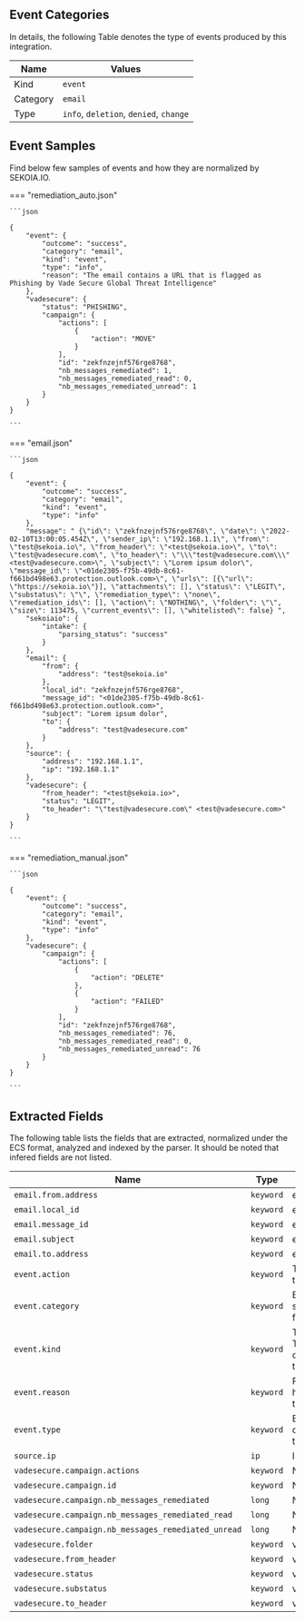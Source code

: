 
## Event Categories




In details, the following Table denotes the type of events produced by this integration.

| Name | Values |
| ---- | ------ |
| Kind | `event` |
| Category | `email` |
| Type | `info`, `deletion`, `denied`, `change` |




## Event Samples

Find below few samples of events and how they are normalized by SEKOIA.IO.


=== "remediation_auto.json"

    ```json
	
    {
        "event": {
            "outcome": "success",
            "category": "email",
            "kind": "event",
            "type": "info",
            "reason": "The email contains a URL that is flagged as Phishing by Vade Secure Global Threat Intelligence"
        },
        "vadesecure": {
            "status": "PHISHING",
            "campaign": {
                "actions": [
                    {
                        "action": "MOVE"
                    }
                ],
                "id": "zekfnzejnf576rge8768",
                "nb_messages_remediated": 1,
                "nb_messages_remediated_read": 0,
                "nb_messages_remediated_unread": 1
            }
        }
    }
    	
	```


=== "email.json"

    ```json
	
    {
        "event": {
            "outcome": "success",
            "category": "email",
            "kind": "event",
            "type": "info"
        },
        "message": " {\"id\": \"zekfnzejnf576rge8768\", \"date\": \"2022-02-10T13:00:05.454Z\", \"sender_ip\": \"192.168.1.1\", \"from\": \"test@sekoia.io\", \"from_header\": \"<test@sekoia.io>\", \"to\": \"test@vadesecure.com\", \"to_header\": \"\\\"test@vadesecure.com\\\" <test@vadesecure.com>\", \"subject\": \"Lorem ipsum dolor\", \"message_id\": \"<01de2305-f75b-49db-8c61-f661bd498e63.protection.outlook.com>\", \"urls\": [{\"url\": \"https://sekoia.io\"}], \"attachments\": [], \"status\": \"LEGIT\", \"substatus\": \"\", \"remediation_type\": \"none\", \"remediation_ids\": [], \"action\": \"NOTHING\", \"folder\": \"\", \"size\": 113475, \"current_events\": [], \"whitelisted\": false} ",
        "sekoiaio": {
            "intake": {
                "parsing_status": "success"
            }
        },
        "email": {
            "from": {
                "address": "test@sekoia.io"
            },
            "local_id": "zekfnzejnf576rge8768",
            "message_id": "<01de2305-f75b-49db-8c61-f661bd498e63.protection.outlook.com>",
            "subject": "Lorem ipsum dolor",
            "to": {
                "address": "test@vadesecure.com"
            }
        },
        "source": {
            "address": "192.168.1.1",
            "ip": "192.168.1.1"
        },
        "vadesecure": {
            "from_header": "<test@sekoia.io>",
            "status": "LEGIT",
            "to_header": "\"test@vadesecure.com\" <test@vadesecure.com>"
        }
    }
    	
	```


=== "remediation_manual.json"

    ```json
	
    {
        "event": {
            "outcome": "success",
            "category": "email",
            "kind": "event",
            "type": "info"
        },
        "vadesecure": {
            "campaign": {
                "actions": [
                    {
                        "action": "DELETE"
                    },
                    {
                        "action": "FAILED"
                    }
                ],
                "id": "zekfnzejnf576rge8768",
                "nb_messages_remediated": 76,
                "nb_messages_remediated_read": 0,
                "nb_messages_remediated_unread": 76
            }
        }
    }
    	
	```





## Extracted Fields

The following table lists the fields that are extracted, normalized under the ECS format, analyzed and indexed by the parser. It should be noted that infered fields are not listed.

| Name | Type | Description                |
| ---- | ---- | ---------------------------|
|`email.from.address` | `keyword` | email.from.address |
|`email.local_id` | `keyword` | email.local_id |
|`email.message_id` | `keyword` | email.message_id |
|`email.subject` | `keyword` | email.subject |
|`email.to.address` | `keyword` | email.to.address |
|`event.action` | `keyword` | The action captured by the event. |
|`event.category` | `keyword` | Event category. The second categorization field in the hierarchy. |
|`event.kind` | `keyword` | The kind of the event. The highest categorization field in the hierarchy. |
|`event.reason` | `keyword` | Reason why this event happened, according to the source |
|`event.type` | `keyword` | Event type. The third categorization field in the hierarchy. |
|`source.ip` | `ip` | IP address of the source. |
|`vadesecure.campaign.actions` | `keyword` | None |
|`vadesecure.campaign.id` | `keyword` | None |
|`vadesecure.campaign.nb_messages_remediated` | `long` | None |
|`vadesecure.campaign.nb_messages_remediated_read` | `long` | None |
|`vadesecure.campaign.nb_messages_remediated_unread` | `long` | None |
|`vadesecure.folder` | `keyword` | vadesecure.folder |
|`vadesecure.from_header` | `keyword` | vadesecure.from_header |
|`vadesecure.status` | `keyword` | vadesecure.status |
|`vadesecure.substatus` | `keyword` | vadesecure.substatus |
|`vadesecure.to_header` | `keyword` | vadesecure.to_header |

